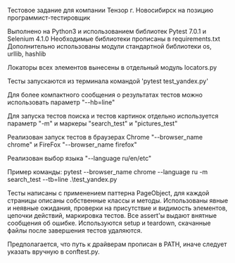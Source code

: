 Тестовое задание для компании Тензор г. Новосибирск
на позицию программист-тестировщик

Выполнено на Python3 и использованием библиотек Pytest 7.0.1 и Selenium 4.1.0
Необходимые библиотеки прописаны в requirements.txt
Дополнительно использованы модули стандартной библиотеки os, urllib, hashlib

Локаторы всех элементов вынесены в отдельный модуль locators.py

Тесты запускаются из терминала командой 
'pytest test_yandex.py'

Для более компактного сообщения о результатах тестов можно использовать параметр "--hb=line"

Для запуска тестов поиска и тестов картинок отдельно используется параметр "-m" и маркеры "search_test" и "pictures_test"

Реализован запуск тестов в браузерах Chrome "--browser_name chrome" и FireFox "--browser_name firefox"

Реализован выбор языка "--language ru/en/etc"

Пример команды:
pytest --browser_name chrome --language ru -m search_test --tb=line .\test_yandex.py 

Тесты написаны с применением паттерна PageObject, для каждой страницы описаны собственные классы и методы. 
Использованы явные и неявные ожидания, проверки на присутствие и видимость элементов, цепочки действий, маркировка тестов.
Все assert'ы выдают внятные сообщения об ошибке. Используются setup и teardown, скачанные файлы после завершения тестов удаляются.

Предполагается, что путь к драйверам прописан в PATH, иначе следует указать вручную в conftest.py.

